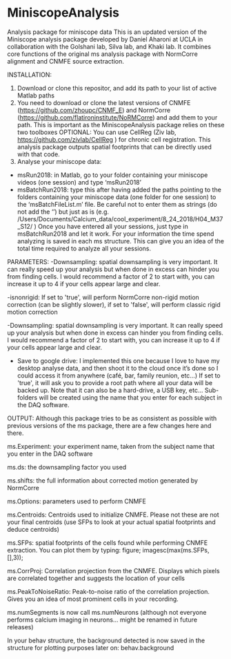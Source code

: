 # MiniscopeAnalysis
Analysis package for miniscope data
This is an updated version of the Miniscope analysis package developed by Daniel Aharoni at UCLA in collaboration with the Golshani lab, Silva lab, and Khaki lab.
It combines core functions of the original ms analysis package with NormCorre alignment and CNMFE source extraction.

INSTALLATION:

1) Download or clone this repositor, and add its path to your list of active Matlab paths
2) You need to download or clone the latest versions of CNMFE (https://github.com/zhoupc/CNMF_E)  and NormCorre (https://github.com/flatironinstitute/NoRMCorre) and add them to your path. This is important as the MiniscopeAnalysis package relies on these two toolboxes
OPTIONAL: You can use CellReg (Ziv lab, https://github.com/zivlab/CellReg ) for chronic cell registration. This analysis package outputs spatial footprints that can be directly used with that code.
3) Analyse your miniscope data:
- msRun2018: in Matlab, go to your folder containing your miniscope videos (one session) and type ‘msRun2018’
- msBatchRun2018: type this after having added the paths pointing to the folders containing your miniscope data (one folder for one session) to the ‘msBatchFileList.m’ file. Be careful not to enter them as strings (do not add the ‘’) but just as is (e.g. /Users/Documents/Calcium_data/cool_experiment/8_24_2018/H04_M37_S12/ )
Once you have entered all your sessions, just type in msBatchRun2018 and let it work. For your information the time spend analyzing is saved in each ms structure. This can give you an idea of the total time required to analyze all your sessions.

PARAMETERS:
-Downsampling: spatial downsampling is very important. It can really speed up your analysis but when done in excess can hinder you from finding cells. I would recommend a factor of 2 to start with, you can increase it up to 4 if your cells appear large and clear.

-isnonrigid: If set to 'true', will perform NormCorre non-rigid motion correction (can be slightly slower), if set to 'false', will perform classic rigid motion correction

-Downsampling: spatial downsampling is very important. It can really speed up your analysis but when done in excess can hinder you from finding cells. I would recommend a factor of 2 to start with, you can increase it up to 4 if your cells appear large and clear.

- Save to google drive: I implemented this one because I love to have my desktop analyse data, and then shoot it to the cloud once it’s done so I could access it from anywhere (café, bar, family reunion, etc…) If set to 'true', it will ask you to provide a root path where all your data will be backed up. Note that it can also be a hard-drive, a USB key, etc… Sub-folders will be created using the name that you enter for each subject in the DAQ software.

OUTPUT:
Although this package tries to be as consistent as possible with previous versions of the ms package, there are a few changes here and there.

ms.Experiment: your experiment name, taken from the subject name that you enter in the DAQ software

ms.ds: the downsampling factor you used

ms.shifts: the full information about corrected motion generated by NormCorre

ms.Options: parameters used to perform CNMFE

ms.Centroids: Centroids used to initialize CNMFE. Please not these are not your final centroids (use SFPs to look at your actual spatial footprints and deduce centroids)

ms.SFPs: spatial footprints of the cells found while performing CNMFE extraction. You can plot them by typing:
figure; imagesc(max(ms.SFPs,[],3));

ms.CorrProj: Correlation projection from the CNMFE. Displays which pixels are correlated together and suggests the location of your cells

ms.PeakToNoiseRatio: Peak-to-noise ratio of the correlation projection. Gives you an idea of most prominent cells in your recording.

ms.numSegments is now call ms.numNeurons (although not everyone performs calcium imaging in neurons... might be renamed in future releases)

In your behav structure, the background detected is now saved in the structure for plotting purposes later on:
behav.background
